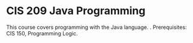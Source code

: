 # CIS 209 Java Programming
This course covers programming with the Java language. . 
Prerequisites: CIS 150, Programming Logic.
